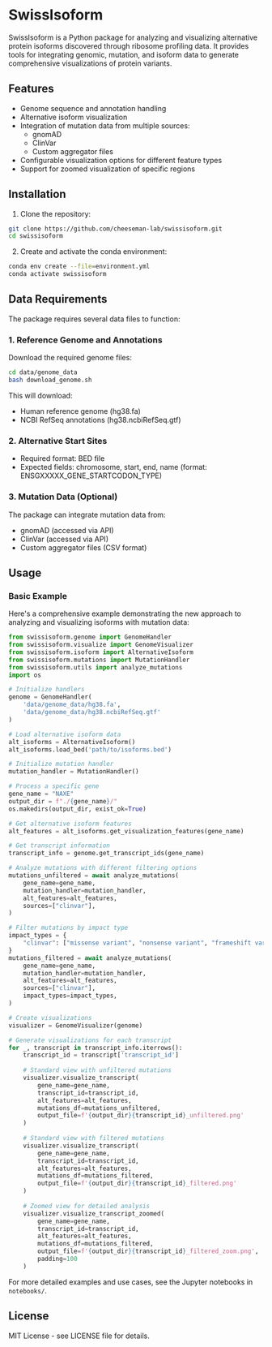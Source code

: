 # SwissIsoform

SwissIsoform is a Python package for analyzing and visualizing alternative protein isoforms discovered through ribosome profiling data. It provides tools for integrating genomic, mutation, and isoform data to generate comprehensive visualizations of protein variants.

## Features

- Genome sequence and annotation handling
- Alternative isoform visualization
- Integration of mutation data from multiple sources:
  - gnomAD
  - ClinVar
  - Custom aggregator files
- Configurable visualization options for different feature types
- Support for zoomed visualization of specific regions

## Installation

1. Clone the repository:
```bash
git clone https://github.com/cheeseman-lab/swissisoform.git
cd swissisoform
```

2. Create and activate the conda environment:
```bash
conda env create --file=environment.yml
conda activate swissisoform
```

## Data Requirements

The package requires several data files to function:

### 1. Reference Genome and Annotations

Download the required genome files:
```bash
cd data/genome_data
bash download_genome.sh
```

This will download:
- Human reference genome (hg38.fa)
- NCBI RefSeq annotations (hg38.ncbiRefSeq.gtf)

### 2. Alternative Start Sites

- Required format: BED file
- Expected fields: chromosome, start, end, name (format: ENSGXXXXX_GENE_STARTCODON_TYPE)

### 3. Mutation Data (Optional)

The package can integrate mutation data from:
- gnomAD (accessed via API)
- ClinVar (accessed via API)
- Custom aggregator files (CSV format)

## Usage

### Basic Example

Here's a comprehensive example demonstrating the new approach to analyzing and visualizing isoforms with mutation data:

```python
from swissisoform.genome import GenomeHandler
from swissisoform.visualize import GenomeVisualizer
from swissisoform.isoform import AlternativeIsoform
from swissisoform.mutations import MutationHandler
from swissisoform.utils import analyze_mutations
import os

# Initialize handlers
genome = GenomeHandler(
    'data/genome_data/hg38.fa',
    'data/genome_data/hg38.ncbiRefSeq.gtf'
)

# Load alternative isoform data
alt_isoforms = AlternativeIsoform()
alt_isoforms.load_bed('path/to/isoforms.bed')

# Initialize mutation handler
mutation_handler = MutationHandler()

# Process a specific gene
gene_name = "NAXE"
output_dir = f"./{gene_name}/"
os.makedirs(output_dir, exist_ok=True)

# Get alternative isoform features
alt_features = alt_isoforms.get_visualization_features(gene_name)

# Get transcript information
transcript_info = genome.get_transcript_ids(gene_name)

# Analyze mutations with different filtering options
mutations_unfiltered = await analyze_mutations(
    gene_name=gene_name, 
    mutation_handler=mutation_handler,
    alt_features=alt_features, 
    sources=["clinvar"],
)

# Filter mutations by impact type
impact_types = {
    "clinvar": ["missense variant", "nonsense variant", "frameshift variant"],
}
mutations_filtered = await analyze_mutations(
    gene_name=gene_name, 
    mutation_handler=mutation_handler,
    alt_features=alt_features, 
    sources=["clinvar"], 
    impact_types=impact_types,
)

# Create visualizations
visualizer = GenomeVisualizer(genome)

# Generate visualizations for each transcript
for _, transcript in transcript_info.iterrows():
    transcript_id = transcript['transcript_id']
    
    # Standard view with unfiltered mutations
    visualizer.visualize_transcript(
        gene_name=gene_name,
        transcript_id=transcript_id,
        alt_features=alt_features,
        mutations_df=mutations_unfiltered,
        output_file=f'{output_dir}{transcript_id}_unfiltered.png'
    )
    
    # Standard view with filtered mutations
    visualizer.visualize_transcript(
        gene_name=gene_name,
        transcript_id=transcript_id,
        alt_features=alt_features,
        mutations_df=mutations_filtered,
        output_file=f'{output_dir}{transcript_id}_filtered.png'
    )
    
    # Zoomed view for detailed analysis
    visualizer.visualize_transcript_zoomed(
        gene_name=gene_name,
        transcript_id=transcript_id,
        alt_features=alt_features,
        mutations_df=mutations_filtered,
        output_file=f'{output_dir}{transcript_id}_filtered_zoom.png',
        padding=100
    )
```

For more detailed examples and use cases, see the Jupyter notebooks in `notebooks/`.

## License

MIT License - see LICENSE file for details.